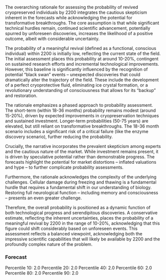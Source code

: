 The overarching rationale for assessing the probability of revived cryopreserved individuals by 2200 integrates the cautious skepticism inherent in the forecasts while acknowledging the potential for transformative breakthroughs. The core assumption is that while significant technical hurdles remain, continued scientific advancement, potentially spurred by unforeseen discoveries, increases the likelihood of a positive outcome, albeit with considerable uncertainty.

The probability of a meaningful revival (defined as a functional, conscious individual) within 2200 is initially low, reflecting the current state of the field. The initial assessment places this probability at around 10-20%, contingent on sustained research efforts and incremental technological improvements. However, this baseline is significantly influenced by the recognition of potential “black swan” events – unexpected discoveries that could dramatically alter the trajectory of the field. These include the development of a perfect cryoprotective fluid, eliminating ice crystal formation, or a revolutionary understanding of consciousness that allows for its “backup” and restoration.

The rationale emphasizes a phased approach to probability assessment. The short-term (within 18-36 months) probability remains modest (around 15-20%), driven by expected improvements in cryopreservation techniques and sustained investment. Longer-term probabilities (50-75 years) are elevated, but still reliant on transformative breakthroughs. The 18-36 month scenario includes a significant risk of a critical failure (like the enzyme discovery scenario), further reducing the probability.

Crucially, the narrative incorporates the prevalent skepticism among experts and the cautious nature of the market. While investment remains present, it is driven by speculative potential rather than demonstrable progress. The forecasts highlight the potential for market distortions – inflated valuations and hype – to further complicate probability assessments.

Furthermore, the rationale acknowledges the complexity of the underlying challenges.  Cellular damage during freezing and thawing is a fundamental hurdle that requires a fundamental shift in our understanding of biology.  Restoring full neurological function – including memory and consciousness – presents an even greater challenge.

Therefore, the overall probability is positioned as a dynamic function of both technological progress and serendipitous discoveries. A conservative estimate, reflecting the inherent uncertainties, places the probability of a meaningful revival by 2200 in the range of 10-20%, acknowledging that this figure could shift considerably based on unforeseen events. This assessment reflects a balanced viewpoint, acknowledging both the impressive scientific capabilities that will likely be available by 2200 and the profoundly complex nature of the problem.

### Forecast

Percentile 10: 2.0
Percentile 20: 2.0
Percentile 40: 2.0
Percentile 60: 2.0
Percentile 80: 2.0
Percentile 90: 2.0